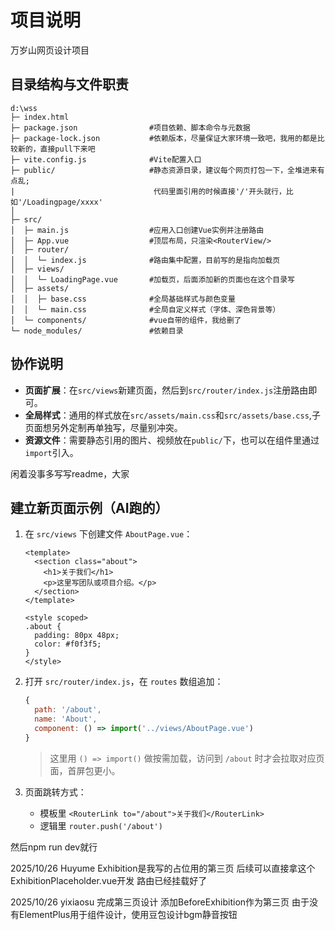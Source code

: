 # 项目说明

万岁山网页设计项目

## 目录结构与文件职责

```
d:\wss
├─ index.html
├─ package.json                #项目依赖、脚本命令与元数据
├─ package-lock.json           #依赖版本，尽量保证大家环境一致吧，我用的都是比较新的，直接pull下来吧
├─ vite.config.js              #Vite配置入口
├─ public/                     #静态资源目录，建议每个网页打包一下，全堆进来有点乱;
|                               代码里面引用的时候直接'/'开头就行，比如'/Loadingpage/xxxx'
│
├─ src/
│  ├─ main.js                  #应用入口创建Vue实例并注册路由
│  ├─ App.vue                  #顶层布局，只渲染<RouterView/>
│  ├─ router/
│  │  └─ index.js              #路由集中配置，目前写的是指向加载页
│  ├─ views/
│  │  └─ LoadingPage.vue       #加载页，后面添加新的页面也在这个目录写
│  ├─ assets/
│  │  ├─ base.css              #全局基础样式与颜色变量
│  │  └─ main.css              #全局自定义样式（字体、深色背景等）
│  └─ components/              #vue自带的组件，我给删了
└─ node_modules/               #依赖目录
```

## 协作说明

- **页面扩展**：在`src/views`新建页面，然后到`src/router/index.js`注册路由即可。
- **全局样式**：通用的样式放在`src/assets/main.css`和`src/assets/base.css`,子页面想另外定制再单独写，尽量别冲突。
- **资源文件**：需要静态引用的图片、视频放在`public/`下，也可以在组件里通过`import`引入。

闲着没事多写写readme，大家


## 建立新页面示例（AI跑的）

1. 在 `src/views` 下创建文件 `AboutPage.vue`：

   ```vue
   <template>
     <section class="about">
       <h1>关于我们</h1>
       <p>这里写团队或项目介绍。</p>
     </section>
   </template>

   <style scoped>
   .about {
     padding: 80px 48px;
     color: #f0f3f5;
   }
   </style>
   ```

2. 打开 `src/router/index.js`，在 `routes` 数组追加：

   ```js
   {
     path: '/about',
     name: 'About',
     component: () => import('../views/AboutPage.vue')
   }
   ```

   > 这里用 `() => import()` 做按需加载，访问到 `/about` 时才会拉取对应页面，首屏包更小。

3. 页面跳转方式：

   - 模板里 `<RouterLink to="/about">关于我们</RouterLink>`
   - 逻辑里 `router.push('/about')`

然后npm run dev就行


2025/10/26 Huyume
Exhibition是我写的占位用的第三页 后续可以直接拿这个ExhibitionPlaceholder.vue开发 路由已经挂载好了

2025/10/26 yixiaosu
完成第三页设计
添加BeforeExhibition作为第三页
由于没有ElementPlus用于组件设计，使用豆包设计bgm静音按钮
